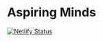 # Aspiring Minds

[![Netlify Status](https://api.netlify.com/api/v1/badges/f1b39a2d-026b-4f42-81fb-065bf3f6f304/deploy-status)](https://app.netlify.com/sites/aspiring-minds/deploys)
